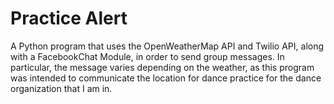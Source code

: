 # Practice Alert

A Python program that uses the OpenWeatherMap API and Twilio API, along with a FacebookChat Module, in order to send group messages. In particular, the message varies depending on the weather, as this program was intended to communicate the location for dance practice for the dance organization that I am in.
